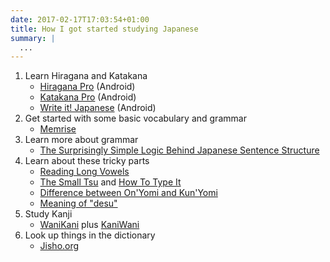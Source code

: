 ```yaml
---
date: 2017-02-17T17:03:54+01:00
title: How I got started studying Japanese
summary: |
  ...
---
```


1.	Learn Hiragana and Katakana
	-	[Hiragana Pro](https://play.google.com/store/apps/details?id=com.myapps.hiragana) (Android)
	-	[Katakana Pro](https://play.google.com/store/apps/details?id=com.myapps.katakana) (Android)
	-	[Write it! Japanese](https://play.google.com/store/apps/details?id=com.jernung.writeit.jpn) (Android)
2.	Get started with some basic vocabulary and grammar
	-	[Memrise](https://www.memrise.com/)
3.	Learn more about grammar
	-	[The Surprisingly Simple Logic Behind Japanese Sentence Structure](https://8020japanese.com/japanese-sentence-structure/)
4.	Learn about these tricky parts
	-	[Reading Long Vowels](http://www.textfugu.com/season-1/reading-writing-memorizing-hiragana/4-7/)
	-	[The Small Tsu](http://www.textfugu.com/season-1/reading-writing-memorizing-hiragana/4-8/) and [How To Type It](http://www.textfugu.com/season-4/social-learning/9-3/)
	-	[Difference between On'Yomi and Kun'Yomi](http://www.tofugu.com/japanese/onyomi-kunyomi-kanji/)
	-	[Meaning of "desu"](https://www.tofugu.com/japanese/desu-meaning/)
5.	Study Kanji
	-	[WaniKani](https://www.wanikani.com/) plus [KaniWani](https://kaniwani.com/)
6.	Look up things in the dictionary
	-	[Jisho.org](http://jisho.org/)
